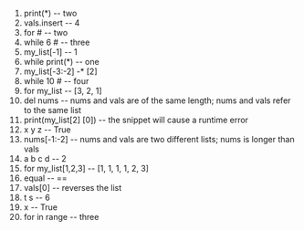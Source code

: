 1. print(*) -- two
2. vals.insert -- 4
3. for # -- two
4. while 6 # -- three
5. my_list[-1] -- 1
6. while print(*) -- one
7.  my_list[-3:-2] -* [2]
8. while 10 # -- four
9. for my_list -- [3, 2, 1]
10. del nums -- nums and vals are of the same length; nums and vals refer to the same list
11. print(my_list[2] [0]) -- the snippet will cause a runtime error 
12. x y z -- True
13. nums[-1:-2] -- nums and vals are two different lists; nums is longer than vals
14. a b c d -- 2
15. for my_list[1,2,3] -- [1, 1, 1, 1, 2, 3]
16. equal -- ==
17. vals[0] -- reverses the list
18. t s -- 6
19. x -- True
20. for in range -- three
